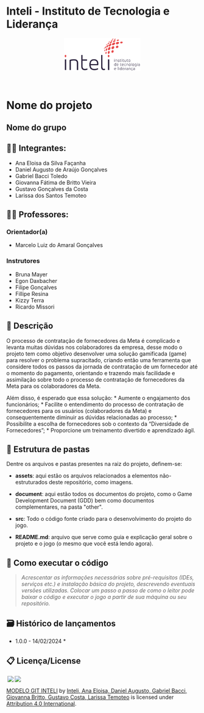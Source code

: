 # Inteli - Instituto de Tecnologia e Liderança 

<p align="center">
<a href= "https://www.inteli.edu.br/"><img src="assets/inteli.png" alt="Inteli - Instituto de Tecnologia e Liderança" border="0" width=40% height=40%></a>
</p>

<br>

# Nome do projeto

## Nome do grupo

## 👨‍🎓 Integrantes: 
- <a>Ana Eloisa da Silva Façanha</a>
- <a>Daniel Augusto de Araújo Gonçalves</a>
- <a>Gabriel Bacci Toledo</a> 
- <a>Giovanna Fátima de Britto Vieira</a> 
- <a>Gustavo Gonçalves da Costa</a>
- <a>Larissa dos Santos Temoteo</a> 

## 👩‍🏫 Professores:
### Orientador(a) 
- <a>Marcelo Luiz do Amaral Gonçalves</a>
### Instrutores
- <a>Bruna Mayer</a>
- <a>Egon Daxbacher</a> 
- <a>Filipe Gonçalves</a> 
- <a>Fillipe Resina</a>
- <a>Kizzy Terra</a> 
- <a>Ricardo Missori</a>

## 📜 Descrição

<a>O processo de contratação de fornecedores da Meta é complicado e levanta muitas dúvidas nos colaboradores da empresa, desse modo o projeto tem como objetivo desenvolver uma solução gamificada (game) para resolver o problema supracitado, criando então uma ferramenta que considere todos os passos da jornada de contratação de um fornecedor até o momento do pagamento, orientando e trazendo mais facilidade e assimilação sobre todo o processo de contratação de fornecedores da Meta para os colaboradores da Meta.</a>

<a>Além disso, é esperado que essa solução:
    * Aumente o engajamento dos funcionários;
    * Facilite o entendimento do processo de contratação de fornecedores para os usuários (colaboradores da Meta) e consequentemente diminuir as dúvidas relacionadas ao processo;
    * Possibilite a escolha de fornecedores sob o contexto da “Diversidade de Fornecedores”;
    * Proporcione um treinamento divertido e aprendizado ágil.</a>

## 📁 Estrutura de pastas

Dentre os arquivos e pastas presentes na raiz do projeto, definem-se:

- <b>assets</b>: aqui estão os arquivos relacionados a elementos não-estruturados deste repositório, como imagens.

- <b>document</b>: aqui estão todos os documentos do projeto, como o Game Development Document (GDD) bem como documentos complementares, na pasta "other".

- <b>src</b>: Todo o código fonte criado para o desenvolvimento do projeto do jogo.

- <b>README.md</b>: arquivo que serve como guia e explicação geral sobre o projeto e o jogo (o mesmo que você está lendo agora).

## 🔧 Como executar o código

>*Acrescentar as informações necessárias sobre pré-requisitos (IDEs, serviços etc.) e instalação básica do projeto, descrevendo eventuais versões utilizadas. Colocar um passo a passo de como o leitor pode baixar o código e executar o jogo a partir de sua máquina ou seu repositório.*


## 🗃 Histórico de lançamentos

* 1.0.0 - 14/02/2024
    * 

## 📋 Licença/License

<img style="height:22px!important;margin-left:3px;vertical-align:text-bottom;" src="https://mirrors.creativecommons.org/presskit/icons/cc.svg?ref=chooser-v1"><img style="height:22px!important;margin-left:3px;vertical-align:text-bottom;" src="https://mirrors.creativecommons.org/presskit/icons/by.svg?ref=chooser-v1"><p xmlns:cc="http://creativecommons.org/ns#" xmlns:dct="http://purl.org/dc/terms/"><a property="dct:title" rel="cc:attributionURL" href="https://github.com/Intelihub/Template_M1">MODELO GIT INTELI</a> by <a rel="cc:attributionURL dct:creator" property="cc:attributionName" href="https://github.com/Intelihub/Template_M1">Inteli, Ana Eloisa, Daniel Augusto, Gabriel Bacci, Giovanna Britto, Gustavo Costa, Larissa Temoteo</a> is licensed under <a href="http://creativecommons.org/licenses/by/4.0/?ref=chooser-v1" target="_blank" rel="license noopener noreferrer" style="display:inline-block;">Attribution 4.0 International</a>.</p>


